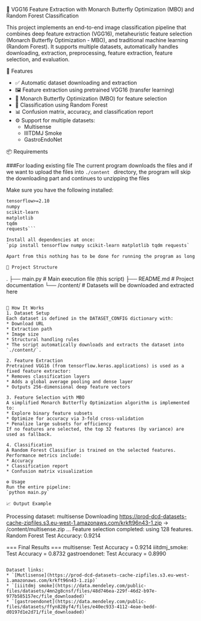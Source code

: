 🧠 VGG16 Feature Extraction with Monarch Butterfly Optimization (MBO) and Random Forest Classification

This project implements an end-to-end image classification pipeline that combines deep feature extraction (VGG16), metaheuristic feature selection (Monarch Butterfly Optimization - MBO), and traditional machine learning (Random Forest).
It supports multiple datasets, automatically handles downloading, extraction, preprocessing, feature extraction, feature selection, and evaluation.

🚀 Features
* ✅ Automatic dataset downloading and extraction
* 🖼️ Feature extraction using pretrained VGG16 (transfer learning)
* 🦋 Monarch Butterfly Optimization (MBO) for feature selection
* 🌲 Classification using Random Forest
* 📊 Confusion matrix, accuracy, and classification report
* ⚙️ Support for multiple datasets:
    * Multisense
    * IIITDMJ Smoke
    * GastroEndoNet

📦 Requirements

###For loading existing file
The current program downloads the files and if we want to upload the files into `./content ` directory, the program will skip the downloading part and continues to unzipping the files

Make sure you have the following installed:
```python>=3.8
tensorflow>=2.10
numpy
scikit-learn
matplotlib
tqdm
requests```

Install all dependencies at once:
`pip install tensorflow numpy scikit-learn matplotlib tqdm requests`

Apart from this nothing has to be done for running the program as long as your machine has python compiler installed, the code will automatically download the dataset and then unzip and gives the output, prdiction accuracy of each of the datasets one after another

📁 Project Structure
```
.
├── main.py                      # Main execution file (this script)
├── README.md                    # Project documentation
└── /content/                    # Datasets will be downloaded and extracted here

```

🧬 How It Works
1. Dataset Setup
Each dataset is defined in the DATASET_CONFIG dictionary with:
* Download URL
* Extraction path
* Image size
* Structural handling rules
* The script automatically downloads and extracts the dataset into `./content/`.

2. Feature Extraction
Pretrained VGG16 (from tensorflow.keras.applications) is used as a fixed feature extractor:
* Removes classification layers
* Adds a global average pooling and dense layer
* Outputs 256-dimensional deep feature vectors

3. Feature Selection with MBO
A simplified Monarch Butterfly Optimization algorithm is implemented to:
* Explore binary feature subsets
* Optimize for accuracy via 3-fold cross-validation
* Penalize large subsets for efficiency
If no features are selected, the top 32 features (by variance) are used as fallback.

4. Classification
A Random Forest Classifier is trained on the selected features.
Performance metrics include:
* Accuracy
* Classification report
* Confusion matrix visualization

⚙️ Usage
Run the entire pipeline:
`python main.py`

📈 Output Example
```
Processing dataset: multisense
Downloading https://prod-dcd-datasets-cache-zipfiles.s3.eu-west-1.amazonaws.com/krkft96n43-1.zip → /content/multisense.zip
...
Feature selection completed: using 128 features.
Random Forest Test Accuracy: 0.9214

=== Final Results ===
multisense: Test Accuracy = 0.9214
iiitdmj_smoke: Test Accuracy = 0.8732
gastroendonet: Test Accuracy = 0.8990
```

Dataset links:
* `[Mutlisense](https://prod-dcd-datasets-cache-zipfiles.s3.eu-west-1.amazonaws.com/krkft96n43-1.zip)`
* `[iiitdmj smoke](https://data.mendeley.com/public-files/datasets/4mn2g8cnsf/files/48d746ea-229f-46d2-b97e-977b585157ec/file_downloaded)`
* `[gastroendonet](https://data.mendeley.com/public-files/datasets/ffyn828yf4/files/e40ec933-4112-4eae-bedd-d0197d1e2d71/file_downloaded)`